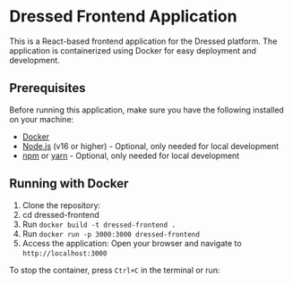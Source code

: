 # Dressed Frontend Application

This is a React-based frontend application for the Dressed platform. The application is containerized using Docker for easy deployment and development.

## Prerequisites

Before running this application, make sure you have the following installed on your machine:

- [Docker](https://www.docker.com/get-started)
- [Node.js](https://nodejs.org/) (v16 or higher) - Optional, only needed for local development
- [npm](https://www.npmjs.com/) or [yarn](https://yarnpkg.com/) - Optional, only needed for local development

## Running with Docker

1. Clone the repository:
2. cd dressed-frontend
3. Run `docker build -t dressed-frontend .`
4. Run `docker run -p 3000:3000 dressed-frontend`
5. Access the application:
Open your browser and navigate to `http://localhost:3000`

To stop the container, press `Ctrl+C` in the terminal or run: